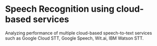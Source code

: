 # Speech Recognition using cloud-based services

Analyzing performance of multiple cloud-based speech-to-text services such as Google Cloud STT, Google Speech, Wit.ai, IBM Watson STT.

